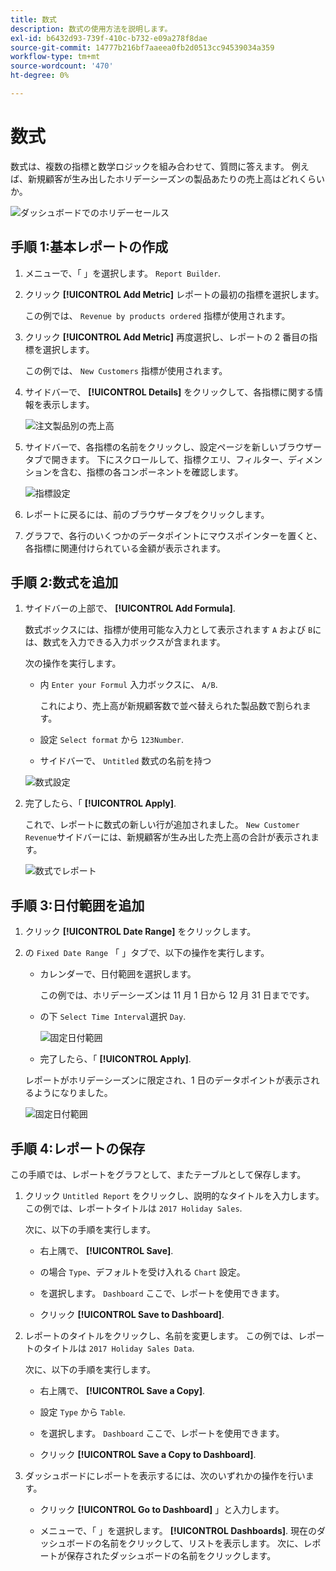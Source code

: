 ```yaml
---
title: 数式
description: 数式の使用方法を説明します。
exl-id: b6432d93-739f-410c-b732-e09a278f8dae
source-git-commit: 14777b216bf7aaeea0fb2d0513cc94539034a359
workflow-type: tm+mt
source-wordcount: '470'
ht-degree: 0%

---
```


# 数式

数式は、複数の指標と数学ロジックを組み合わせて、質問に答えます。 例えば、新規顧客が生み出したホリデーシーズンの製品あたりの売上高はどれくらいか。

![ダッシュボードでのホリデーセールス](../../assets/magento-bi-report-builder-revenue-by-products-formula-report-holiday-sales-dashboard.png)

## 手順 1:基本レポートの作成

1. メニューで、「 」を選択します。 `Report Builder`.

1. クリック **[!UICONTROL Add Metric]** レポートの最初の指標を選択します。

   この例では、 `Revenue by products ordered` 指標が使用されます。

1. クリック **[!UICONTROL Add Metric]** 再度選択し、レポートの 2 番目の指標を選択します。

   この例では、 `New Customers` 指標が使用されます。

1. サイドバーで、 **[!UICONTROL Details]** をクリックして、各指標に関する情報を表示します。

   ![注文製品別の売上高](../../assets/magento-bi-report-builder-revenue-by-products.png)

1. サイドバーで、各指標の名前をクリックし、設定ページを新しいブラウザータブで開きます。 下にスクロールして、指標クエリ、フィルター、ディメンションを含む、指標の各コンポーネントを確認します。

   ![指標設定](../../assets/magento-bi-report-builder-revenue-by-products-metric-detail.png)

1. レポートに戻るには、前のブラウザータブをクリックします。

1. グラフで、各行のいくつかのデータポイントにマウスポインターを置くと、各指標に関連付けられている金額が表示されます。

## 手順 2:数式を追加

1. サイドバーの上部で、 **[!UICONTROL Add Formula]**.

   数式ボックスには、指標が使用可能な入力として表示されます `A` および `B`には、数式を入力できる入力ボックスが含まれます。

   次の操作を実行します。

   * 内 `Enter your Formul` 入力ボックスに、 `A/B`.

      これにより、売上高が新規顧客数で並べ替えられた製品数で割られます。

   * 設定 `Select format` から `123Number`.

   * サイドバーで、 `Untitled` 数式の名前を持つ

   ![数式設定](../../assets/magento-bi-report-builder-revenue-by-products-add-formula-detail.png)

1. 完了したら、「 **[!UICONTROL Apply]**.

   これで、レポートに数式の新しい行が追加されました。 `New Customer Revenue`サイドバーには、新規顧客が生み出した売上高の合計が表示されます。

   ![数式でレポート](../../assets/magento-bi-report-builder-revenue-by-products-formula-report.png)

## 手順 3:日付範囲を追加

1. クリック **[!UICONTROL Date Range]** をクリックします。

1. の `Fixed Date Range` 「 」タブで、以下の操作を実行します。

   * カレンダーで、日付範囲を選択します。

      この例では、ホリデーシーズンは 11 月 1 日から 12 月 31 日までです。

   * の下 `Select Time Interval`選択 `Day`.

      ![固定日付範囲](../../assets/magento-bi-report-builder-revenue-by-products-formula-report-fixed-date-range.png)

   * 完了したら、「 **[!UICONTROL Apply]**.

   レポートがホリデーシーズンに限定され、1 日のデータポイントが表示されるようになりました。

   ![固定日付範囲](../../assets/magento-bi-report-builder-revenue-by-products-formula-report-fixed-date-range-report.png)

## 手順 4:レポートの保存

この手順では、レポートをグラフとして、またテーブルとして保存します。

1. クリック `Untitled Report` をクリックし、説明的なタイトルを入力します。 この例では、レポートタイトルは `2017 Holiday Sales`.

   次に、以下の手順を実行します。

   * 右上隅で、 **[!UICONTROL Save]**.

   * の場合 `Type`、デフォルトを受け入れる `Chart` 設定。

   * を選択します。 `Dashboard` ここで、レポートを使用できます。

   * クリック **[!UICONTROL Save to Dashboard]**.

1. レポートのタイトルをクリックし、名前を変更します。 この例では、レポートのタイトルは `2017 Holiday Sales Data`.

   次に、以下の手順を実行します。

   * 右上隅で、 **[!UICONTROL Save a Copy]**.

   * 設定 `Type` から `Table`.

   * を選択します。 `Dashboard` ここで、レポートを使用できます。

   * クリック **[!UICONTROL Save a Copy to Dashboard]**.

1. ダッシュボードにレポートを表示するには、次のいずれかの操作を行います。

   * クリック **[!UICONTROL Go to Dashboard]** 」と入力します。

   * メニューで、「 」を選択します。 **[!UICONTROL Dashboards]**. 現在のダッシュボードの名前をクリックして、リストを表示します。 次に、レポートが保存されたダッシュボードの名前をクリックします。
